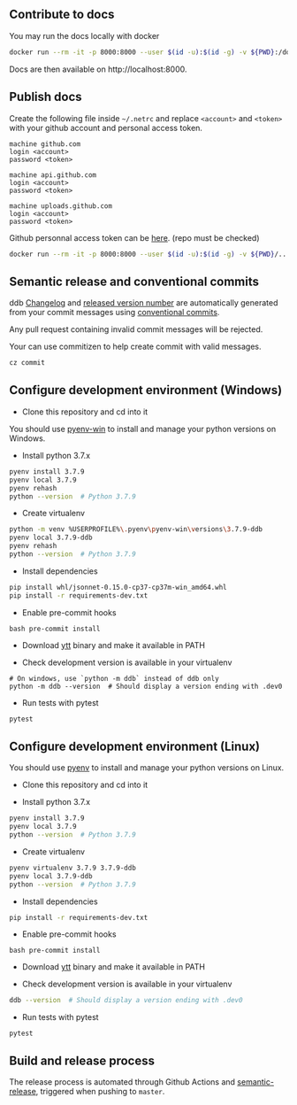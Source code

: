 ## Contribute to docs

You may run the docs locally with docker

```bash
docker run --rm -it -p 8000:8000 --user $(id -u):$(id -g) -v ${PWD}:/docs squidfunk/mkdocs-material serve
```

Docs are then available on http://localhost:8000.

## Publish docs

Create the following file inside `~/.netrc` and replace `<account>` and `<token>` with your github account and personal
access token.

```
machine github.com
login <account>
password <token>

machine api.github.com
login <account>
password <token>

machine uploads.github.com
login <account>
password <token>
```

Github personnal access token can be [here](https://github.com/settings/tokens). (repo must be checked)

```bash
docker run --rm -it -p 8000:8000 --user $(id -u):$(id -g) -v ${PWD}/..:/docs -v ${HOME}/.netrc:/.netrc:ro --workdir=/docs/ddb squidfunk/mkdocs-material gh-deploy
```

## Semantic release and conventional commits

ddb [Changelog](./CHANGELOG.md)
and [released version number](https://github.com/gfi-centre-ouest/docker-devbox-ddb/releases) are automatically
generated from your commit messages using [conventional commits](https://www.conventionalcommits.org/en/v1.0.0/).

Any pull request containing invalid commit messages will be rejected.

Your can use commitizen to help create commit with valid messages.

```bash
cz commit
```

## Configure development environment (Windows)

- Clone this repository and cd into it

You should use [pyenv-win](https://github.com/pyenv-win/pyenv-win) to install and manage your python versions on
Windows.

- Install python 3.7.x

```bash
pyenv install 3.7.9
pyenv local 3.7.9
pyenv rehash
python --version  # Python 3.7.9
```

- Create virtualenv

```bash
python -m venv %USERPROFILE%\.pyenv\pyenv-win\versions\3.7.9-ddb
pyenv local 3.7.9-ddb
pyenv rehash
python --version  # Python 3.7.9
```

- Install dependencies

```bash
pip install whl/jsonnet-0.15.0-cp37-cp37m-win_amd64.whl
pip install -r requirements-dev.txt
```

- Enable pre-commit hooks

``bash pre-commit install
``

- Download [ytt](https://get-ytt.io/) binary and make it available in PATH

- Check development version is available in your virtualenv

```
# On windows, use `python -m ddb` instead of ddb only
python -m ddb --version  # Should display a version ending with .dev0
```

- Run tests with pytest

```bash
pytest
```

## Configure development environment (Linux)

You should use [pyenv](https://github.com/pyenv/pyenv) to install and manage your python versions on Linux.

- Clone this repository and cd into it

- Install python 3.7.x

```bash
pyenv install 3.7.9
pyenv local 3.7.9
python --version  # Python 3.7.9
```

- Create virtualenv

```bash
pyenv virtualenv 3.7.9 3.7.9-ddb
pyenv local 3.7.9-ddb
python --version  # Python 3.7.9
```

- Install dependencies

```bash
pip install -r requirements-dev.txt
```

- Enable pre-commit hooks

``bash pre-commit install
``

- Download [ytt](https://get-ytt.io/) binary and make it available in PATH

- Check development version is available in your virtualenv

```bash
ddb --version  # Should display a version ending with .dev0
```

- Run tests with pytest

```
pytest
```

## Build and release process

The release process is automated through Github Actions and 
[semantic-release](https://python-semantic-release.readthedocs.io/en/latest/), triggered when pushing to `master`.